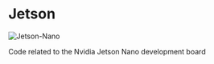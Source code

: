 # Jetson

![Jetson-Nano](https://developer.nvidia.com/sites/default/files/akamai/embedded/images/jetsonNano-2GB/Jetson_product_tiles_Devkit_pages-Jetson_Nano_2GB.jpg)

Code related to the Nvidia Jetson Nano development board
